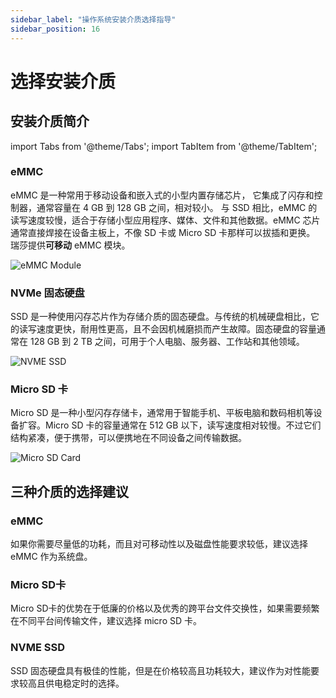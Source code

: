 ```yaml
---
sidebar_label: "操作系统安装介质选择指导"
sidebar_position: 16
---
```


# 选择安装介质

## 安装介质简介

import Tabs from '@theme/Tabs';
import TabItem from '@theme/TabItem';

<Tabs>
  <TabItem value="eMMC" label="eMMC">

### eMMC

eMMC 是一种常用于移动设备和嵌入式的小型内置存储芯片， 它集成了闪存和控制器，通常容量在 4 GB 到 128 GB 之间，相对较小。 与 SSD 相比，eMMC 的读写速度较慢，适合于存储小型应用程序、媒体、文件和其他数据。eMMC 芯片通常直接焊接在设备主板上，不像 SD 卡或 Micro SD 卡那样可以拔插和更换。  
瑞莎提供**可移动** eMMC 模块。

![eMMC Module](/img/accessories/emmc_related_01.webp)

  </TabItem>

  <TabItem value="NVMe" label="NVMe">

### NVMe 固态硬盘

SSD 是一种使用闪存芯片作为存储介质的固态硬盘。与传统的机械硬盘相比，它的读写速度更快，耐用性更高，且不会因机械磨损而产生故障。固态硬盘的容量通常在 128 GB 到 2 TB 之间，可用于个人电脑、服务器、工作站和其他领域。

![NVME SSD](/img/accessories/nvme-ssd-01.webp)

  </TabItem>

  <TabItem value="Micro SD" label="Micro SD" default>

### Micro SD 卡

Micro SD 是一种小型闪存存储卡，通常用于智能手机、平板电脑和数码相机等设备扩容。Micro SD 卡的容量通常在 512 GB 以下，读写速度相对较慢。不过它们结构紧凑，便于携带，可以便携地在不同设备之间传输数据。

![Micro SD Card](/img/accessories/micro-sd-01.webp)

  </TabItem>
</Tabs>

## 三种介质的选择建议

### eMMC

如果你需要尽量低的功耗，而且对可移动性以及磁盘性能要求较低，建议选择 eMMC 作为系统盘。

### Micro SD卡

Micro SD卡的优势在于低廉的价格以及优秀的跨平台文件交换性，如果需要频繁在不同平台间传输文件，建议选择 micro SD 卡。

### NVME SSD

SSD 固态硬盘具有极佳的性能，但是在价格较高且功耗较大，建议作为对性能要求较高且供电稳定时的选择。
